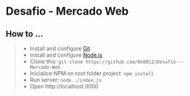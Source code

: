 # Desafio - Mercado Web  
## How to ...
> * Install and configure [Git](https://git-scm.com/)
> * Install and configure [Node.js](https://nodejs.org/)
> * Clone this: `git clone https://github.com/0x0012/Desafio---Mercado-Web`
> * Inicialice NPM on root folder project: `npm install`
> * Run server: `node ./index.js`
> * Open http://localhost:3000